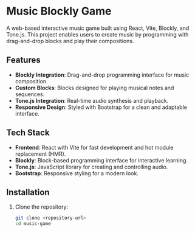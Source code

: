 # Music Blockly Game

A web-based interactive music game built using React, Vite, Blockly, and Tone.js. This project enables users to create music by programming with drag-and-drop blocks and play their compositions.

## Features

- **Blockly Integration**: Drag-and-drop programming interface for music composition.
- **Custom Blocks**: Blocks designed for playing musical notes and sequences.
- **Tone.js Integration**: Real-time audio synthesis and playback.
- **Responsive Design**: Styled with Bootstrap for a clean and adaptable interface.

## Tech Stack

- **Frontend**: React with Vite for fast development and hot module replacement (HMR).
- **Blockly**: Block-based programming interface for interactive learning.
- **Tone.js**: JavaScript library for creating and controlling audio.
- **Bootstrap**: Responsive styling for a modern look.

## Installation

1. Clone the repository:
   ```bash
   git clone <repository-url>
   cd music-game